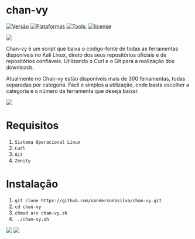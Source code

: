 # chan-vy
[![Versão](https://img.shields.io/badge/vers%C3%A3o-1.0-sucecess.svg)](https://github.com/oandersonbsilva/chan-vy/blob/main/chan-vy.sh)
[![Plataformas](https://img.shields.io/badge/Plataformas-Linux%20x64%20%7C%20Linux%20x86-inactive.svg)](https://github.com/oandersonbsilva/chan-vy)
[![Tools:](https://img.shields.io/badge/Tools%3A-+300-blue.svg)](https://github.com/oandersonbsilva/chan-vy/blob/main/chan-vy.sh)
[![license](https://img.shields.io/badge/license-MIT-sucess.svg)](https://github.com/oandersonbsilva/chan-vy/blob/main/LICENSE)

<img src="https://raw.githubusercontent.com/oandersonbsilva/chan-vy/main/pictures/banner.png">

Chan-vy é um script que baixa o código-fonte de todas as ferramentas disponíveis no Kali Linux, direto dos seus repositórios oficiais e de repositórios confiáveis. Utilizando o Curl e o Git para a realização dos downloads.

Atualmente no Chan-vy estão disponíveis mais de 300 ferramentas, todas separadas por categoria. 
Fácil e simples a utilização, onde basta escolher a categoria e o número da ferramenta que deseja baixar.

<img src="https://raw.githubusercontent.com/oandersonbsilva/chan-vy/main/pictures/1.jpg">

# Requisitos

<ol>
<li><code>Sistema Operacional Linux</code></li>
<li><code>Curl </code></li>
<li><code>Git</code></li>
<li><code>Zenity</code></li>
</ol>

# Instalação

<ol>
<li><code>git clone https://github.com/oandersonbsilva/chan-vy.git</code></li>
<li><code>cd chan-vy </code></li>
<li><code>chmod a+x chan-vy.sh</code></li>
<li><code> ./chan-vy.sh </code></li>
</ol>

<img src="https://raw.githubusercontent.com/oandersonbsilva/chan-vy/main/pictures/Captura.png">
<img src="https://raw.githubusercontent.com/oandersonbsilva/chan-vy/main/pictures/Captura2.png">
